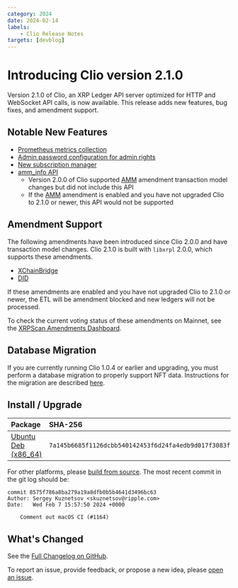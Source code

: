 ```yaml
---
category: 2024
date: 2024-02-14
labels:
    - Clio Release Notes
targets: [devblog]
---
```


# Introducing Clio version 2.1.0

Version 2.1.0 of Clio, an XRP Ledger API server optimized for HTTP and WebSocket API calls, is now available. This release adds new features, bug fixes, and amendment support.

## Notable New Features

- [Prometheus metrics collection](https://github.com/XRPLF/clio?tab=readme-ov-file#prometheus-metrics-collection)
- [Admin password configuration for admin rights](https://github.com/XRPLF/clio?tab=readme-ov-file#admin-rights-for-requests)
- [New subscription manager](https://github.com/XRPLF/clio/pull/1071)
- [amm_info API](https://xrpl.org/amm_info.html#amm_info)
  - Version 2.0.0 of Clio supported [AMM](https://xrpl.org/known-amendments.html#amm) amendment transaction model changes but did not include this API
  - If the [AMM](https://xrpl.org/known-amendments.html#amm) amendment is enabled and you have not upgraded Clio to 2.1.0 or newer, this API would not be supported

## Amendment Support

The following amendments have been introduced since Clio 2.0.0 and have transaction model changes.  Clio 2.1.0 is built with `libxrpl` 2.0.0, which supports these amendments.

- [XChainBridge](https://xrpl.org/known-amendments.html#xchainbridge)
- [DID](https://xrpl.org/known-amendments.html#did)

If these amendments are enabled and you have not upgraded Clio to 2.1.0 or newer, the ETL will be amendment blocked and new ledgers will not be processed.

To check the current voting status of these amendments on Mainnet, see the [XRPScan Amendments Dashboard](https://xrpscan.com/amendments).

## Database Migration

If you are currently running Clio 1.0.4 or earlier and upgrading, you must perform a database migration to properly support NFT data. Instructions for the migration are described [here](https://github.com/XRPLF/clio/tree/clio_migrator%402.0.0).

## Install / Upgrade

| Package | SHA-256 |
|:--------|:--------|
| [Ubuntu Deb (x86_64)](https://github.com/XRPLF/clio/releases/download/2.1.0/clio_2.1.0-1_amd64.deb) | `7a145b6685f1126dcbb540142453f6d24fa4edb9d017f3083f159c1dcabf2691` |

For other platforms, please [build from source](https://github.com/XRPLF/clio/releases/tag/2.1.0). The most recent commit in the git log should be:

```text
commit 8575f786a8ba279a19a8dfb0b5b4641d3496bc63
Author: Sergey Kuznetsov <skuznetsov@ripple.com>
Date:   Wed Feb 7 15:57:50 2024 +0000

    Comment out macOS CI (#1164)
```

## What's Changed

See the [Full Changelog on GitHub](https://github.com/XRPLF/clio/compare/2.0.0...2.1.0).

To report an issue, provide feedback, or propose a new idea, please [open an issue](https://github.com/XRPLF/clio/issues).
